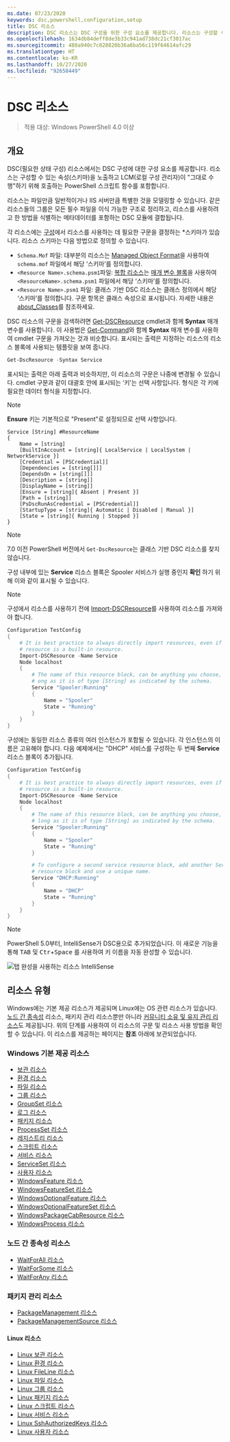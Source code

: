 ```yaml
---
ms.date: 07/23/2020
keywords: dsc,powershell,configuration,setup
title: DSC 리소스
description: DSC 리소스는 DSC 구성을 위한 구성 요소를 제공합니다. 리소스는 구성할 수 있는 속성(스키마)을 노출하고, LCM이 구성 적용에 사용하는 PowerShell 스크립트 함수를 포함합니다.
ms.openlocfilehash: 1634db84deff8de3b33c941ad738dc21cf3017ac
ms.sourcegitcommit: 488a940c7c828820b36a6ba56c119f64614afc29
ms.translationtype: HT
ms.contentlocale: ko-KR
ms.lasthandoff: 10/27/2020
ms.locfileid: "92658449"
---
```

# <a name="dsc-resources"></a>DSC 리소스

> 적용 대상: Windows PowerShell 4.0 이상

## <a name="overview"></a>개요

DSC(필요한 상태 구성) 리소스에서는 DSC 구성에 대한 구성 요소를 제공합니다. 리소스는 구성할 수 있는 속성(스키마)을 노출하고 LCM(로컬 구성 관리자)이 "그대로 수행"하기 위해 호출하는 PowerShell 스크립트 함수를 포함합니다.

리소스는 파일만큼 일반적이거나 IIS 서버만큼 특별한 것을 모델링할 수 있습니다. 같은 리소스들의 그룹은 모든 필수 파일을 이식 가능한 구조로 정리하고, 리소스를 사용하려고 한 방법을 식별하는 메타데이터를 포함하는 DSC 모듈에 결합됩니다.

각 리소스에는 [구성](../configurations/configurations.md)에서 리소스를 사용하는 데 필요한 구문을 결정하는 *스키마가 있습니다. 리소스 스키마는 다음 방법으로 정의할 수 있습니다.

- `Schema.Mof` 파일: 대부분의 리소스는 [Managed Object Format](/windows/desktop/wmisdk/managed-object-format--mof-)을 사용하여 `schema.mof` 파일에서 해당 ‘스키마’를 정의합니다.
- `<Resource Name>.schema.psm1`파일: [복합 리소스](../configurations/compositeConfigs.md)는 [매개 변수 블록](/powershell/module/microsoft.powershell.core/about/about_functions#functions-with-parameters)을 사용하여 `<ResourceName>.schema.psm1` 파일에서 해당 ‘스키마’를 정의합니다.
- `<Resource Name>.psm1` 파일: 클래스 기반 DSC 리소스는 클래스 정의에서 해당 ‘스키마’를 정의합니다. 구문 항목은 클래스 속성으로 표시됩니다. 자세한 내용은 [about_Classes](/powershell/module/psdesiredstateconfiguration/about/about_classes_and_dsc)를 참조하세요.

DSC 리소스의 구문을 검색하려면 [Get-DSCResource](/powershell/module/PSDesiredStateConfiguration/Get-DscResource) cmdlet과 함께 **Syntax** 매개 변수를 사용합니다. 이 사용법은 [Get-Command](/powershell/module/microsoft.powershell.core/get-command)와 함께 **Syntax** 매개 변수를 사용하여 cmdlet 구문을 가져오는 것과 비슷합니다. 표시되는 출력은 지정하는 리소스의 리소스 블록에 사용되는 템플릿을 보여 줍니다.

```powershell
Get-DscResource -Syntax Service
```

표시되는 출력은 아래 출력과 비슷하지만, 이 리소스의 구문은 나중에 변경될 수 있습니다. cmdlet 구문과 같이 대괄호 안에 표시되는 ‘키’는 선택 사항입니다. 형식은 각 키에 필요한 데이터 형식을 지정합니다.

> [!NOTE]
> **Ensure** 키는 기본적으로 "Present"로 설정되므로 선택 사항입니다.

```output
Service [String] #ResourceName
{
    Name = [string]
    [BuiltInAccount = [string]{ LocalService | LocalSystem | NetworkService }]
    [Credential = [PSCredential]]
    [Dependencies = [string[]]]
    [DependsOn = [string[]]]
    [Description = [string]]
    [DisplayName = [string]]
    [Ensure = [string]{ Absent | Present }]
    [Path = [string]]
    [PsDscRunAsCredential = [PSCredential]]
    [StartupType = [string]{ Automatic | Disabled | Manual }]
    [State = [string]{ Running | Stopped }]
}
```

> [!NOTE]
> 7\.0 이전 PowerShell 버전에서 `Get-DscResource`는 클래스 기반 DSC 리소스를 찾지 않습니다.

구성 내부에 있는 **Service** 리소스 블록은 Spooler 서비스가 실행 중인지 **확인** 하기 위해 이와 같이 표시될 수 있습니다.

> [!NOTE]
> 구성에서 리소스를 사용하기 전에 [Import-DSCResource](../configurations/import-dscresource.md)를 사용하여 리소스를 가져와야 합니다.

```powershell
Configuration TestConfig
{
    # It is best practice to always directly import resources, even if the
    # resource is a built-in resource.
    Import-DSCResource -Name Service
    Node localhost
    {
        # The name of this resource block, can be anything you choose, as l
        # ong as it is of type [String] as indicated by the schema.
        Service "Spooler:Running"
        {
            Name = "Spooler"
            State = "Running"
        }
    }
}
```

구성에는 동일한 리소스 종류의 여러 인스턴스가 포함될 수 있습니다. 각 인스턴스의 이름은 고유해야 합니다. 다음 예제에서는 "DHCP" 서비스를 구성하는 두 번째 **Service** 리소스 블록이 추가됩니다.

```powershell
Configuration TestConfig
{
    # It is best practice to always directly import resources, even if the
    # resource is a built-in resource.
    Import-DSCResource -Name Service
    Node localhost
    {
        # The name of this resource block, can be anything you choose, as
        # long as it is of type [String] as indicated by the schema.
        Service "Spooler:Running"
        {
            Name = "Spooler"
            State = "Running"
        }

        # To configure a second service resource block, add another Service
        # resource block and use a unique name.
        Service "DHCP:Running"
        {
            Name = "DHCP"
            State = "Running"
        }
    }
}
```

> [!NOTE]
> PowerShell 5.0부터, IntelliSense가 DSC용으로 추가되었습니다. 이 새로운 기능을 통해 <kbd>TAB</kbd> 및 <kbd>Ctr</kbd>+<kbd>Space</kbd> 를 사용하여 키 이름을 자동 완성할 수 있습니다.

![탭 완성을 사용하는 리소스 IntelliSense](media/resources/resource-tabcompletion.png)

## <a name="types-of-resources"></a>리소스 유형

Windows에는 기본 제공 리소스가 제공되며 Linux에는 OS 관련 리소스가 있습니다. [노드 간 종속성](../configurations/crossNodeDependencies.md) 리소스, 패키지 관리 리소스뿐만 아니라 [커뮤니티 소유 및 유지 관리 리소스](https://github.com/dsccommunity)도 제공됩니다. 위의 단계를 사용하여 이 리소스의 구문 및 리소스 사용 방법을 확인할 수 있습니다. 이 리소스를 제공하는 페이지는 **참조** 아래에 보관되었습니다.

### <a name="windows-built-in-resources"></a>Windows 기본 제공 리소스

- [보관 리소스](../reference/resources/windows/archiveResource.md)
- [환경 리소스](../reference/resources/windows/environmentResource.md)
- [파일 리소스](../reference/resources/windows/fileResource.md)
- [그룹 리소스](../reference/resources/windows/groupResource.md)
- [GroupSet 리소스](../reference/resources/windows/groupSetResource.md)
- [로그 리소스](../reference/resources/windows/logResource.md)
- [패키지 리소스](../reference/resources/windows/packageResource.md)
- [ProcessSet 리소스](../reference/resources/windows/ProcessSetResource.md)
- [레지스트리 리소스](../reference/resources/windows/registryResource.md)
- [스크립트 리소스](../reference/resources/windows/scriptResource.md)
- [서비스 리소스](../reference/resources/windows/serviceResource.md)
- [ServiceSet 리소스](../reference/resources/windows/serviceSetResource.md)
- [사용자 리소스](../reference/resources/windows/userResource.md)
- [WindowsFeature 리소스](../reference/resources/windows/windowsFeatureResource.md)
- [WindowsFeatureSet 리소스](../reference/resources/windows/windowsFeatureSetResource.md)
- [WindowsOptionalFeature 리소스](../reference/resources/windows/windowsOptionalFeatureResource.md)
- [WindowsOptionalFeatureSet 리소스](../reference/resources/windows/windowsOptionalFeatureSetResource.md)
- [WindowsPackageCabResource 리소스](../reference/resources/windows/windowsPackageCabResource.md)
- [WindowsProcess 리소스](../reference/resources/windows/windowsProcessResource.md)

### <a name="cross-node-dependency-resources"></a>노드 간 종속성 리소스

- [WaitForAll 리소스](../reference/resources/windows/waitForAllResource.md)
- [WaitForSome 리소스](../reference/resources/windows/waitForSomeResource.md)
- [WaitForAny 리소스](../reference/resources/windows/waitForAnyResource.md)

### <a name="package-management-resources"></a>패키지 관리 리소스

- [PackageManagement 리소스](../reference/resources/packagemanagement/PackageManagementDscResource.md)
- [PackageManagementSource 리소스](../reference/resources/packagemanagement/PackageManagementSourceDscResource.md)

#### <a name="linux-resources"></a>Linux 리소스

- [Linux 보관 리소스](../reference/resources/linux/lnxArchiveResource.md)
- [Linux 환경 리소스](../reference/resources/linux/lnxEnvironmentResource.md)
- [Linux FileLine 리소스](../reference/resources/linux/lnxFileLineResource.md)
- [Linux 파일 리소스](../reference/resources/linux/lnxFileResource.md)
- [Linux 그룹 리소스](../reference/resources/linux/lnxGroupResource.md)
- [Linux 패키지 리소스](../reference/resources/linux/lnxPackageResource.md)
- [Linux 스크립트 리소스](../reference/resources/linux/lnxScriptResource.md)
- [Linux 서비스 리소스](../reference/resources/linux/lnxServiceResource.md)
- [Linux SshAuthorizedKeys 리소스](../reference/resources/linux/lnxSshAuthorizedKeysResource.md)
- [Linux 사용자 리소스](../reference/resources/linux/lnxUserResource.md)
